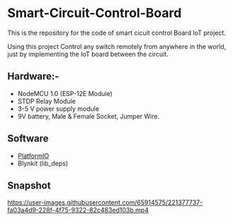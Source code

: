 # Smart-Circuit-Control-Board

This is the repository for the code of smart cicuit control Board IoT project.

Using this project Control any switch remotely from anywhere in the world, just by implementing the IoT board between the circuit. 

## Hardware:-
* NodeMCU 1.0 (ESP-12E Module)
* STDP Relay Module
* 3-5 V power supply module
* 9V battery, Male & Female Socket, Jumper Wire.

## Software
* [PlatformIO](https://platformio.org)
* Blynkit (lib_deps)

## Snapshot

https://user-images.githubusercontent.com/65914575/221377737-fa03a4d9-228f-4f75-9322-82c483ed103b.mp4


